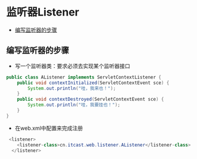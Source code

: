 # 监听器Listener
  - [编写监听器的步骤](#编写监听器的步骤)
  


## 编写监听器的步骤
* 写一个监听器类：要求必须去实现某个监听器接口
```java
public class AListener implements ServletContextListener {
	public void contextInitialized(ServletContextEvent sce) {
		System.out.println("哇，我来也！");
	}
	public void contextDestroyed(ServletContextEvent sce) {
		System.out.println("哇，我要挂也！");
	}
}
```
* 在web.xml中配置来完成注册
```java
 <listener>
    <listener-class>cn.itcast.web.listener.AListener</listener-class>
  </listener>
```

